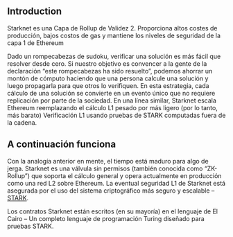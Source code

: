## I﻿ntroduction

Starknet es una Capa de Rollup de Validez 2. Proporciona altos costes de producción, bajos costos de gas y mantiene los niveles de seguridad de la capa 1 de Ethereum

Dado un rompecabezas de sudoku, verificar una solución es más fácil que resolver desde cero. Si nuestro objetivo es convencer a la gente de la declaración “este rompecabezas ha sido resuelto”, podemos ahorrar un montón de cómputo haciendo que una persona calcule una solución y luego propagarla para que otros lo verifiquen. En esta estrategia, cada cálculo de una solución se convierte en un evento único que no requiere replicación por parte de la sociedad. En una línea similar, Starknet escala Ethereum reemplazando el cálculo L1 pesado por más ligero (por lo tanto, más barato) Verificación L1 usando pruebas de STARK computadas fuera de la cadena.

## A continuación funciona

Con la analogía anterior en mente, el tiempo está maduro para algo de jerga. Starknet es una válvula sin permisos (también conocida como “ZK-Rollup”) que soporta el cálculo general y opera actualmente en producción como una red L2 sobre Ethereum. La eventual seguridad L1 de Starknet está asegurada por el uso del sistema criptográfico más seguro y escalable – [STARK](https://starkware.co/stark/).

Los contratos Starknet están escritos (en su mayoría) en el lenguaje de El Cairo – Un completo lenguaje de programación Turing diseñado para pruebas STARK.